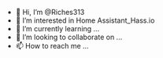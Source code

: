 - 👋 Hi, I’m @Riches313
- 👀 I’m interested in Home Assistant_Hass.io
- 🌱 I’m currently learning ...
- 💞️ I’m looking to collaborate on ...
- 📫 How to reach me ...

<!---
Riches313/Riches313 is a ✨ special ✨ repository because its `README.md` (this file) appears on your GitHub profile.
You can click the Preview link to take a look at your changes.
--->
